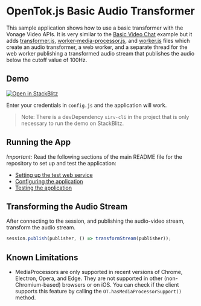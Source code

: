 OpenTok.js Basic Audio Transformer
=======================

This sample application shows how to use a basic transformer with the Vonage
Video APIs. It is very similar to the [Basic Video Chat](../Basic%20Video%20Chat/) example but it adds [transformer.js](./js/transformer.js), [worker-media-processor.js](./js/worker-media-processor.js), and [worker.js](./js/worker.js) files which create an audio transformer, a web worker, and a separate thread for the web worker publishing a transformed audio stream that publishes the audio below the cutoff value of 100Hz. 

## Demo

[![Open in StackBlitz](https://developer.stackblitz.com/img/open_in_stackblitz.svg)](https://stackblitz.com/fork/github/opentok/opentok-web-samples/tree/main/Basic-Audio-Transformer)

Enter your credentials in `config.js` and the application will work.

> Note: There is a devDependency `sirv-cli` in the project that is only necessary to run the demo on StackBlitz.

## Running the App

*Important:* Read the following sections of the main README file for the repository to set up
and test the application:

* [Setting up the test web service](../README.md#setting-up-the-test-web-service)
* [Configuring the application](../README.md#configuring-the-application)
* [Testing the application](../README.md#testing-the-application)

## Transforming the Audio Stream

After connecting to the session, and publishing the audio-video stream, transform the audio stream.
```javascript
session.publish(publisher, () => transformStream(publisher));
```

## Known Limitations
 * MediaProcessors are only supported in recent versions of Chrome, Electron, Opera, and Edge. They are not supported in other (non-Chromium-based) browsers or on iOS. You can check if the client supports this feature by calling the `OT.hasMediaProcessorSupport()` method.
